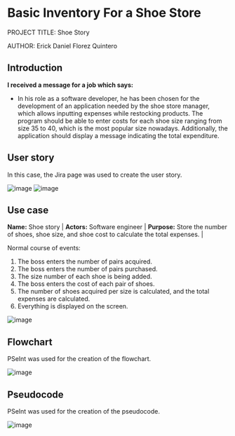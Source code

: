 # Basic Inventory For a Shoe Store

PROJECT TITLE: Shoe Story

AUTHOR: Erick Daniel Florez Quintero

## Introduction

**I received a message for a job which says:**

- In his role as a software developer, he has been chosen for the development of an application needed by the shoe store manager, which allows inputting expenses while restocking products. The program should be able to enter costs for each shoe size ranging from size 35 to 40, which is the most popular size nowadays. Additionally, the application should display a message indicating the total expenditure.

## User story

In this case, the Jira page was used to create the user story.

![image](https://github.com/Erick141230/zapatos/assets/112519431/21912c04-d7a3-45ab-ad77-da2df80422b2)
![image](https://github.com/Erick141230/zapatos/assets/112519431/7fa1778f-ccbf-4253-8325-7288431a728d)


## Use case

**Name:** Shoe story | **Actors:** Software engineer | **Purpose:** Store the number of shoes, shoe size, and shoe cost to calculate the total expenses. |

Normal course of events:

1. The boss enters the number of pairs acquired.
2. The boss enters the number of pairs purchased.
3. The size number of each shoe is being added.
4. The boss enters the cost of each pair of shoes.
5. The number of shoes acquired per size is calculated, and the total expenses are calculated.
6. Everything is displayed on the screen.

![image](https://github.com/Erick141230/zapatos/assets/112519431/9393ef7d-914a-4104-84c1-28629808d161)


## Flowchart

PSeInt was used for the creation of the flowchart.

![image](https://github.com/Erick141230/zapatos/assets/112519431/166320cc-1949-4e27-93dd-8c7e237fd2a4)


## Pseudocode

PSeInt was used for the creation of the pseudocode.

![image](https://github.com/Erick141230/zapatos/assets/112519431/230e1485-d55e-4da1-b4e7-61ad1f59bcbc)

